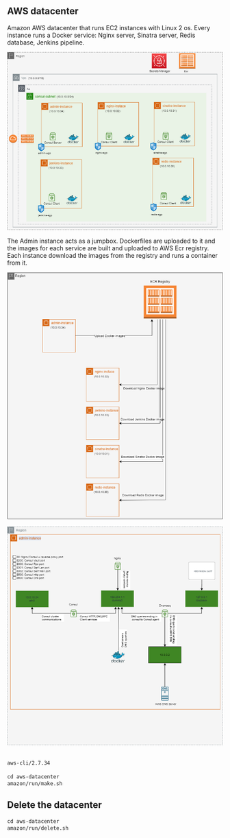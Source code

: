 


## AWS datacenter

Amazon AWS datacenter that runs EC2 instances with Linux 2 os. Every instance runs a Docker service:
Nginx server, Sinatra server, Redis database, Jenkins pipeline.

![alt text](https://github.com/maxmin13/consul-prj/blob/master/img/vpc.png)

The Admin instance acts as a jumpbox. Dockerfiles are uploaded to it and the images for each service are built
and uploaded to AWS Ecr registry. Each instance download the images from the registry and runs a container from it.

![alt text](https://github.com/maxmin13/consul-prj/blob/master/img/ecr.png)


![alt text](https://github.com/maxmin13/consul-prj/blob/master/img/consul-admin.png)

```

aws-cli/2.7.34

cd aws-datacenter
amazon/run/make.sh

```

## Delete the datacenter

```
cd aws-datacenter
amazon/run/delete.sh

```

